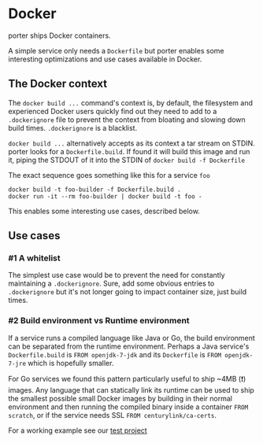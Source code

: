 Docker
======

porter ships Docker containers.

A simple service only needs a `Dockerfile` but porter enables some interesting
optimizations and use cases available in Docker.

The Docker context
------------------

The `docker build ...` command's context is, by default, the filesystem and
experienced Docker users quickly find out they need to add to a `.dockerignore`
file to prevent the context from bloating and slowing down build times.
`.dockerignore` is a blacklist.

`docker build ...` alternatively accepts as its context a tar stream on STDIN.
porter looks for a `Dockerfile.build`. If found it will build this image and run
it, piping the STDOUT of it into the STDIN of `docker build -f Dockerfile`

The exact sequence goes something like this for a service `foo`

```
docker build -t foo-builder -f Dockerfile.build .
docker run -it --rm foo-builder | docker build -t foo -
```

This enables some interesting use cases, described below.

Use cases
---------

### #1 A whitelist

The simplest use case would be to prevent the need for constantly maintaining a
`.dockerignore`. Sure, add some obvious entries to `.dockerignore` but it's not
longer going to impact container size, just build times.

### #2 Build environment vs Runtime environment

If a service runs a compiled language like Java or Go, the build environment can
be separated from the runtime environment. Perhaps a Java service's
`Dockerfile.build` is `FROM openjdk-7-jdk` and its `Dockerfile` is `FROM
openjdk-7-jre` which is hopefully smaller.

For Go services we found this pattern particularly useful to ship ~4MB
(:exclamation:) images. Any language that can statically link its runtime can be
used to ship the smallest possible small Docker images by building in their
normal environment and then running the compiled binary inside a container
`FROM scratch`, or if the service needs SSL `FROM centurylink/ca-certs`.

For a working example see our [test project](https://github.com/adobe-platform/porter-test)
